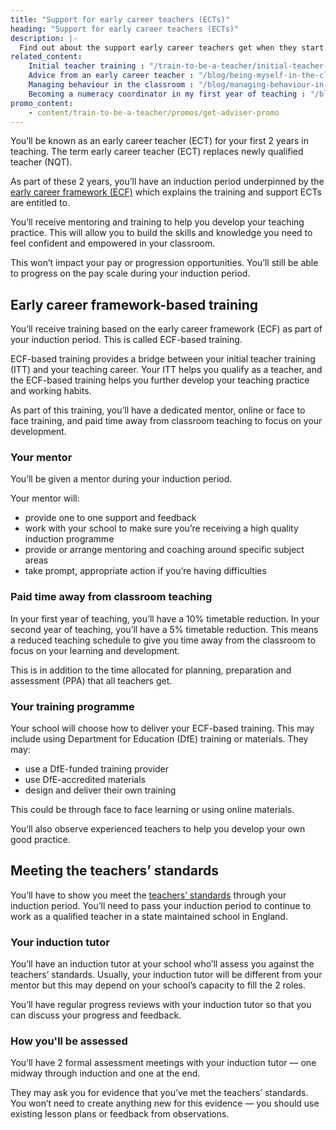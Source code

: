 ```yaml
---
title: "Support for early career teachers (ECTs)"
heading: "Support for early career teachers (ECTs)"
description: |-
  Find out about the support early career teachers get when they start teaching, including mentor support and training based on the early career framework (ECF).
related_content:
    Initial teacher training : "/train-to-be-a-teacher/initial-teacher-training"
    Advice from an early career teacher : "/blog/being-myself-in-the-classroom"
    Managing behaviour in the classroom : "/blog/managing-behaviour-in-the-classroom"
    Becoming a numeracy coordinator in my first year of teaching : "/blog/abigails-career-progression-story"
promo_content:
    - content/train-to-be-a-teacher/promos/get-adviser-promo
---
```


You’ll be known as an early career teacher (ECT) for your first 2 years in teaching. The term early career teacher (ECT) replaces newly qualified teacher (NQT).

As part of these 2 years, you’ll have an induction period underpinned by the [early career framework (ECF)](https://www.gov.uk/guidance/how-the-early-career-framework-ecf-supports-induction) which explains the training and support ECTs are entitled to.

You’ll receive mentoring and training to help you develop your teaching practice. This will allow you to build the skills and knowledge you need to feel confident and empowered in your classroom.

This won’t impact your pay or progression opportunities. You’ll still be able to progress on the pay scale during your induction period.

## Early career framework-based training

You’ll receive training based on the early career framework (ECF) as part of your induction period. This is called ECF-based training.

ECF-based training provides a bridge between your initial teacher training (ITT) and your teaching career. Your ITT helps you qualify as a teacher, and the ECF-based training helps you further develop your teaching practice and working habits.

As part of this training, you’ll have a dedicated mentor, online or face to face training, and paid time away from classroom teaching to focus on your development.

### Your mentor

You’ll be given a mentor during your induction period.

Your mentor will:

* provide one to one support and feedback
* work with your school to make sure you’re receiving a high quality induction programme
* provide or arrange mentoring and coaching around specific subject areas
* take prompt, appropriate action if you’re having difficulties

### Paid time away from classroom teaching

In your first year of teaching, you’ll have a 10% timetable reduction. In your second year of teaching, you’ll have a 5% timetable reduction. This means a reduced teaching schedule to give you time away from the classroom to focus on your learning and development. 

This is in addition to the time allocated for planning, preparation and assessment (PPA) that all teachers get.

### Your training programme

Your school will choose how to deliver your ECF-based training. This may include using Department for Education (DfE) training or materials. They may:

* use a DfE-funded training provider
* use DfE-accredited materials
* design and deliver their own training

This could be through face to face learning or using online materials.

You’ll also observe experienced teachers to help you develop your own good practice.

## Meeting the teachers’ standards

You’ll have to show you meet the [teachers’ standards](https://www.gov.uk/government/publications/teachers-standards) through your induction period. You’ll need to pass your induction period to continue to work as a qualified teacher in a state maintained school in England.

### Your induction tutor

You’ll have an induction tutor at your school who’ll assess you against the teachers’ standards. Usually, your induction tutor will be different from your mentor but this may depend on your school’s capacity to fill the 2 roles.

You’ll have regular progress reviews with your induction tutor so that you can discuss your progress and feedback.

### How you'll be assessed

You’ll have 2 formal assessment meetings with your induction tutor — one midway through induction and one at the end.

They may ask you for evidence that you’ve met the teachers’ standards. You won’t need to create anything new for this evidence — you should use existing lesson plans or feedback from observations.